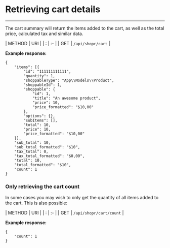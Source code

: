 # Retrieving cart details

---

<a name="section-1"></a>

The cart summary will return the items added to the cart, as well as the total price, calculated tax and similar data.

| METHOD | URI   |
| :      | :-    |
| GET | `/api/shopr/cart` |
  
**Example response:**

```text
{
	"items": [{
		"id": "111111111111",
		"quantity": 1,
		"shoppableType": "App\\Models\\Product",
		"shoppableId": 1,
		"shoppable": {
			"id": 1,
			"title": "An awesome product",
			"price": 10,
			"price_formatted": "$10,00"
		},
		"options": {},
		"subItems": [],
		"total": 10,
		"price": 10,
		"price_formatted": "$10,00"
	}],
	"sub_total": 10,
	"sub_total_formatted": "$10",
	"tax_total": 0,
	"tax_total_formatted": "$0,00",
	"total": 10,
	"total_formatted": "$10",
	"count": 1
}
```

<a name="section-2"></a>
### Only retrieving the cart count

In some cases you may wish to only get the quantity of all items added to the cart. This is also possible:

| METHOD | URI   |
| :      | :-    |
| GET | `/api/shopr/cart/count` |

**Example response:**

```text
{
    "count": 1
}
```

